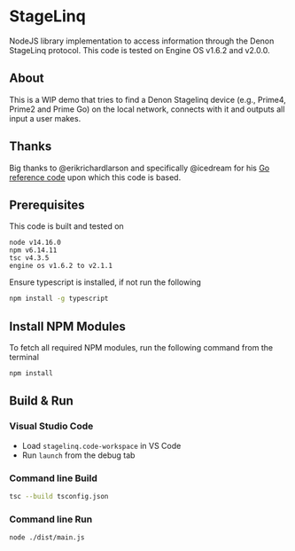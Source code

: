 # StageLinq
NodeJS library implementation to access information through the Denon StageLinq protocol. This code is tested on Engine OS v1.6.2 and v2.0.0.

## About

This is a WIP demo that tries to find a Denon Stagelinq device (e.g., Prime4, Prime2 and Prime Go) on the local network, connects with it and outputs all input a user makes.

## Thanks

Big thanks to @erikrichardlarson and specifically @icedream for his [Go reference code](https://github.com/icedream/go-stagelinq) upon which this code is based.

## Prerequisites

This code is built and tested on 
```
node v14.16.0
npm v6.14.11
tsc v4.3.5
engine os v1.6.2 to v2.1.1
```

Ensure typescript is installed, if not run the following

```bash
npm install -g typescript
```



## Install NPM Modules

To fetch all required NPM modules, run the following command from the terminal

```bash
npm install
```

## Build & Run

### Visual Studio Code

* Load `stagelinq.code-workspace` in VS Code
* Run `launch` from the debug tab

### Command line Build

```bash
tsc --build tsconfig.json
```

### Command line Run

```bash
node ./dist/main.js
```



